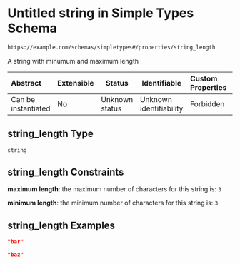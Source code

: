 # Untitled string in Simple Types Schema

```txt
https://example.com/schemas/simpletypes#/properties/string_length
```

A string with minumum and maximum length


| Abstract            | Extensible | Status         | Identifiable            | Custom Properties | Additional Properties | Access Restrictions | Defined In                                                                                       |
| :------------------ | ---------- | -------------- | ----------------------- | :---------------- | --------------------- | ------------------- | ------------------------------------------------------------------------------------------------ |
| Can be instantiated | No         | Unknown status | Unknown identifiability | Forbidden         | Allowed               | none                | [simpletypes.schema.json\*](../generated-schemas/simpletypes.schema.json "open original schema") |

## string_length Type

`string`

## string_length Constraints

**maximum length**: the maximum number of characters for this string is: `3`

**minimum length**: the minimum number of characters for this string is: `3`

## string_length Examples

```json
"bar"
```

```json
"baz"
```
